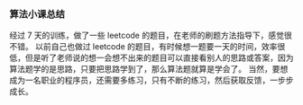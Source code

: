 ### 算法小课总结
经过 7 天的训练，做了一些 leetcode 的题目，在老师的刷题方法指导下，感觉很不错。
以前自己也做过 leetcode 的题目，有时候想一题要一天的时间，效率很低，但是听了老师说的想一会想不出来的题目可以直接看别人的思路或答案，因为算法题学的是思路，只要把思路学到了，那么算法题就算是学会了。
当然，要想成为一名职业的程序员，还需要多练习，只有不断的练习，然后获取反馈，一步步成长。
